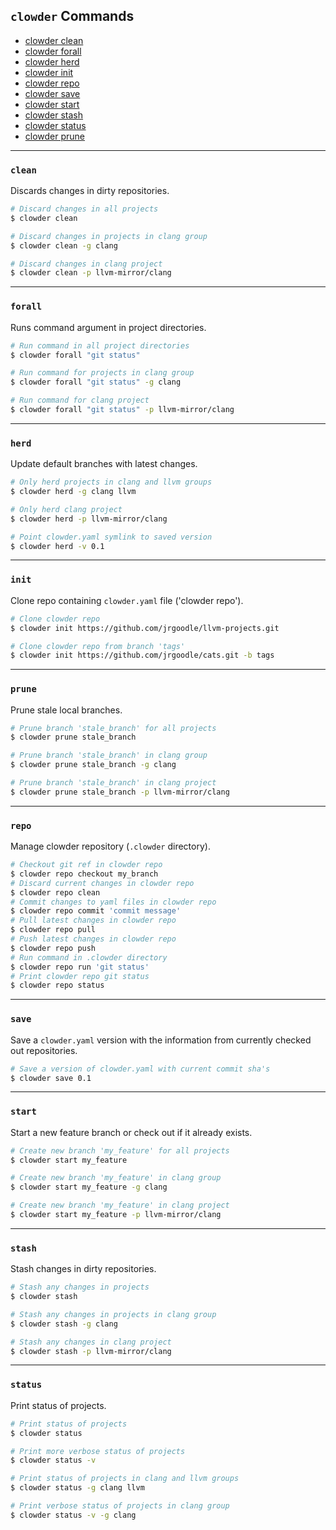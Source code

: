 ## `clowder` Commands

- [clowder clean](https://github.com/JrGoodle/clowder/blob/master/docs/commands.md#clean)
- [clowder forall](https://github.com/JrGoodle/clowder/blob/master/docs/commands.md#forall)
- [clowder herd](https://github.com/JrGoodle/clowder/blob/master/docs/commands.md#herd)
- [clowder init](https://github.com/JrGoodle/clowder/blob/master/docs/commands.md#init)
- [clowder repo](https://github.com/JrGoodle/clowder/blob/master/docs/commands.md#repo)
- [clowder save](https://github.com/JrGoodle/clowder/blob/master/docs/commands.md#save)
- [clowder start](https://github.com/JrGoodle/clowder/blob/master/docs/commands.md#start)
- [clowder stash](https://github.com/JrGoodle/clowder/blob/master/docs/commands.md#stash)
- [clowder status](https://github.com/JrGoodle/clowder/blob/master/docs/commands.md#status)
- [clowder prune](https://github.com/JrGoodle/clowder/blob/master/docs/commands.md#prune)

---

### `clean`

Discards changes in dirty repositories.

```bash
# Discard changes in all projects
$ clowder clean

# Discard changes in projects in clang group
$ clowder clean -g clang

# Discard changes in clang project
$ clowder clean -p llvm-mirror/clang
```

---

### `forall`

Runs command argument in project directories.

```bash
# Run command in all project directories
$ clowder forall "git status"

# Run command for projects in clang group
$ clowder forall "git status" -g clang

# Run command for clang project
$ clowder forall "git status" -p llvm-mirror/clang
```

---

### `herd`

Update default branches with latest changes.

```bash
# Only herd projects in clang and llvm groups
$ clowder herd -g clang llvm

# Only herd clang project
$ clowder herd -p llvm-mirror/clang

# Point clowder.yaml symlink to saved version
$ clowder herd -v 0.1
```

---

### `init`

Clone repo containing `clowder.yaml` file ('clowder repo').

```bash
# Clone clowder repo
$ clowder init https://github.com/jrgoodle/llvm-projects.git

# Clone clowder repo from branch 'tags'
$ clowder init https://github.com/jrgoodle/cats.git -b tags
```

---

### `prune`

Prune stale local branches.

```bash
# Prune branch 'stale_branch' for all projects
$ clowder prune stale_branch

# Prune branch 'stale_branch' in clang group
$ clowder prune stale_branch -g clang

# Prune branch 'stale_branch' in clang project
$ clowder prune stale_branch -p llvm-mirror/clang
```

---

### `repo`

Manage clowder repository (`.clowder` directory).

```bash
# Checkout git ref in clowder repo
$ clowder repo checkout my_branch
# Discard current changes in clowder repo
$ clowder repo clean
# Commit changes to yaml files in clowder repo
$ clowder repo commit 'commit message'
# Pull latest changes in clowder repo
$ clowder repo pull
# Push latest changes in clowder repo
$ clowder repo push
# Run command in .clowder directory
$ clowder repo run 'git status'
# Print clowder repo git status
$ clowder repo status
```

---

### `save`

Save a `clowder.yaml` version with the information from currently checked out repositories.

```bash
# Save a version of clowder.yaml with current commit sha's
$ clowder save 0.1
```

---

### `start`

Start a new feature branch or check out if it already exists.

```bash
# Create new branch 'my_feature' for all projects
$ clowder start my_feature

# Create new branch 'my_feature' in clang group
$ clowder start my_feature -g clang

# Create new branch 'my_feature' in clang project
$ clowder start my_feature -p llvm-mirror/clang
```

---

### `stash`

Stash changes in dirty repositories.

```bash
# Stash any changes in projects
$ clowder stash

# Stash any changes in projects in clang group
$ clowder stash -g clang

# Stash any changes in clang project
$ clowder stash -p llvm-mirror/clang
```

---

### `status`

Print status of projects.

```bash
# Print status of projects
$ clowder status

# Print more verbose status of projects
$ clowder status -v

# Print status of projects in clang and llvm groups
$ clowder status -g clang llvm

# Print verbose status of projects in clang group
$ clowder status -v -g clang
```
